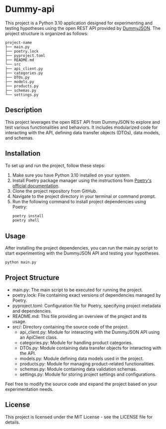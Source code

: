# Dummy-api

This project is a Python 3.10 application designed for experimenting and testing hypotheses using the open REST API provided by [DummyJSON](https://dummyjson.com). The project structure is organized as follows:

```
project-name
├── main.py
├── poetry.lock
├── pyproject.toml
├── README.md
└── src
├── api_client.py
├── categories.py
├── DTOs.py
├── models.py
├── products.py
├── schemas.py
└── settings.py
```

## Description

This project leverages the open REST API from DummyJSON to explore and test various functionalities and behaviors. It includes modularized code for interacting with the API, defining data transfer objects (DTOs), data models, and schemas.

## Installation

To set up and run the project, follow these steps:

1. Make sure you have Python 3.10 installed on your system.
2. Install Poetry package manager using the instructions from [Poetry's official documentation](https://python-poetry.org/docs/).
3. Clone the project repository from GitHub.
4. Navigate to the project directory in your terminal or command prompt.
5. Run the following command to install project dependencies using Poetry:
    ```bash
    poetry install
    poetry shell
    ```

## Usage
After installing the project dependencies, you can run the main.py script to start experimenting with the DummyJSON API and testing your hypotheses.

```bash
python main.py
```

## Project Structure
- main.py: The main script to be executed for running the project.
- poetry.lock: File containing exact versions of dependencies managed by Poetry.
- pyproject.toml: Configuration file for Poetry, specifying project metadata and dependencies.
- README.md: This file providing an overview of the project and its usage.
- src/: Directory containing the source code of the project.
    - api_client.py: Module for interacting with the DummyJSON API using an ApiClient class.
    - categories.py: Module for handling product categories.
    - DTOs.py: Module containing data transfer objects for interacting with the API.
    - models.py: Module defining data models used in the project.
    - products.py: Module for managing product-related functionalities.
    - schemas.py: Module containing data validation schemas.
    - settings.py: Module for storing project settings and configurations.

Feel free to modify the source code and expand the project based on your experimentation needs.

## License
This project is licensed under the MIT License - see the LICENSE file for details.